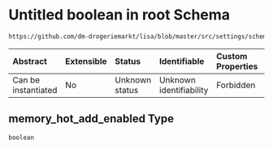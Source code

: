 # Untitled boolean in root Schema

```txt
https://github.com/dm-drogeriemarkt/lisa/blob/master/src/settings/schema.json#/properties/default_configs/properties/compute_attributes/properties/memory_hot_add_enabled
```



| Abstract            | Extensible | Status         | Identifiable            | Custom Properties | Additional Properties | Access Restrictions | Defined In                                                                               |
| :------------------ | :--------- | :------------- | :---------------------- | :---------------- | :-------------------- | :------------------ | :--------------------------------------------------------------------------------------- |
| Can be instantiated | No         | Unknown status | Unknown identifiability | Forbidden         | Allowed               | none                | [settings.schema.json\*](../../src/settings/settings.schema.json "open original schema") |

## memory\_hot\_add\_enabled Type

`boolean`
